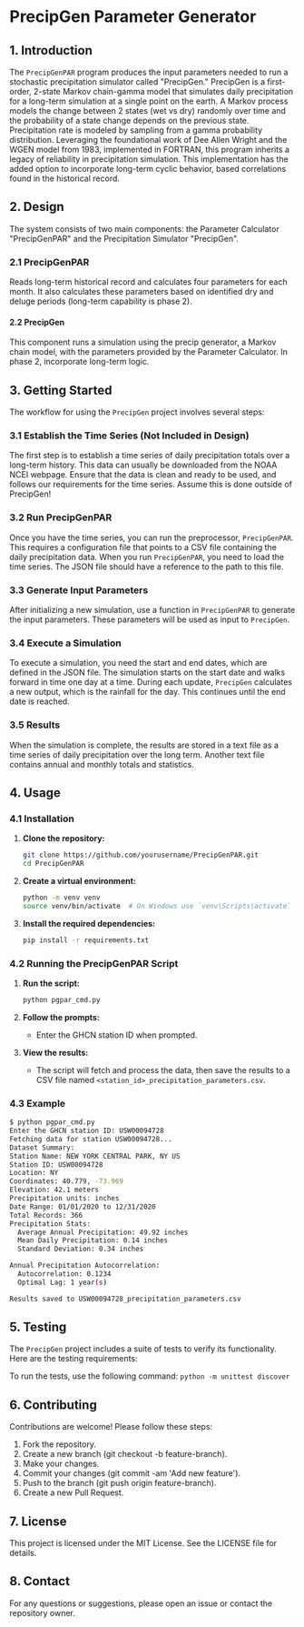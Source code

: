 # PrecipGen Parameter Generator

## 1. Introduction
The `PrecipGenPAR` program produces the input parameters needed to run a stochastic precipitation simulator called "PrecipGen." PrecipGen is a first-order, 2-state Markov chain-gamma model that simulates daily precipitation for a long-term simulation at a single point on the earth. A Markov process models the change between 2 states (wet vs dry) randomly over time and the probability of a state change depends on the previous state. Precipitation rate is modeled by sampling from a gamma probability distribution. Leveraging the foundational work of Dee Allen Wright and the WGEN model from 1983, implemented in FORTRAN, this program inherits a legacy of reliability in precipitation simulation. This implementation has the added option to incorporate long-term cyclic behavior, based correlations found in the historical record.

## 2. Design
The system consists of two main components: the Parameter Calculator "PrecipGenPAR" and the Precipitation Simulator "PrecipGen".

### 2.1 PrecipGenPAR
Reads long-term historical record and calculates four parameters for each month. It also calculates these parameters based on identified dry and deluge periods (long-term capability is phase 2).

#### 2.2 PrecipGen
This component runs a simulation using the precip generator, a Markov chain model, with the parameters provided by the Parameter Calculator. In phase 2, incorporate long-term logic.

## 3. Getting Started
The workflow for using the `PrecipGen` project involves several steps:

### 3.1 Establish the Time Series (Not Included in Design)
The first step is to establish a time series of daily precipitation totals over a long-term history. This data can usually be downloaded from the NOAA NCEI webpage. Ensure that the data is clean and ready to be used, and follows our requirements for the time series. Assume this is done outside of PrecipGen!

### 3.2 Run PrecipGenPAR
Once you have the time series, you can run the preprocessor, `PrecipGenPAR`. This requires a configuration file that points to a CSV file containing the daily precipitation data. When you run `PrecipGenPAR`, you need to load the time series. The JSON file should have a reference to the path to this file.

### 3.3 Generate Input Parameters
After initializing a new simulation, use a function in `PrecipGenPAR` to generate the input parameters. These parameters will be used as input to `PrecipGen`.

### 3.4 Execute a Simulation
To execute a simulation, you need the start and end dates, which are defined in the JSON file. The simulation starts on the start date and walks forward in time one day at a time. During each update, `PrecipGen` calculates a new output, which is the rainfall for the day. This continues until the end date is reached.

### 3.5 Results
When the simulation is complete, the results are stored in a text file as a time series of daily precipitation over the long term. Another text file contains annual and monthly totals and statistics.

## 4. Usage

### 4.1 Installation

1. **Clone the repository:**

    ```sh
    git clone https://github.com/yourusername/PrecipGenPAR.git
    cd PrecipGenPAR
    ```

2. **Create a virtual environment:**

    ```sh
    python -m venv venv
    source venv/bin/activate  # On Windows use `venv\Scripts\activate`
    ```

3. **Install the required dependencies:**

    ```sh
    pip install -r requirements.txt
    ```

### 4.2 Running the PrecipGenPAR Script

1. **Run the script:**

    ```sh
    python pgpar_cmd.py
    ```

2. **Follow the prompts:**

    - Enter the GHCN station ID when prompted.

3. **View the results:**

    - The script will fetch and process the data, then save the results to a CSV file named `<station_id>_precipitation_parameters.csv`.

### 4.3 Example

```sh
$ python pgpar_cmd.py
Enter the GHCN station ID: USW00094728
Fetching data for station USW00094728...
Dataset Summary:
Station Name: NEW YORK CENTRAL PARK, NY US
Station ID: USW00094728
Location: NY
Coordinates: 40.779, -73.969
Elevation: 42.1 meters
Precipitation units: inches
Date Range: 01/01/2020 to 12/31/2020
Total Records: 366
Precipitation Stats:
  Average Annual Precipitation: 49.92 inches
  Mean Daily Precipitation: 0.14 inches
  Standard Deviation: 0.34 inches

Annual Precipitation Autocorrelation:
  Autocorrelation: 0.1234
  Optimal Lag: 1 year(s)

Results saved to USW00094728_precipitation_parameters.csv
```

## 5. Testing
The `PrecipGen` project includes a suite of tests to verify its functionality. Here are the testing requirements:

To run the tests, use the following command: `python -m unittest discover`

## 6. Contributing
Contributions are welcome! Please follow these steps:

1. Fork the repository.
2. Create a new branch (git checkout -b feature-branch).
3. Make your changes.
4. Commit your changes (git commit -am 'Add new feature').
5. Push to the branch (git push origin feature-branch).
6. Create a new Pull Request.

## 7. License
This project is licensed under the MIT License. See the LICENSE file for details.

## 8. Contact
For any questions or suggestions, please open an issue or contact the repository owner.
